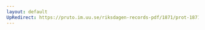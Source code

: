 ```yaml
---
layout: default
UpRedirect: https://pruto.im.uu.se/riksdagen-records-pdf/1871/prot-1871--fk--315/prot-1871--fk--315_018.pdf
---
```

